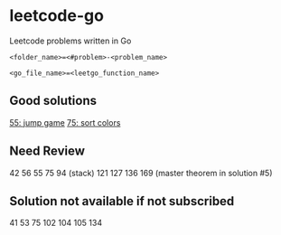 # leetcode-go
Leetcode problems written in Go


`<folder_name>=<#problem>-<problem_name>`

`<go_file_name>=<leetgo_function_name>`

## Good solutions
[55: jump game](https://leetcode.com/articles/jump-game/)
[75: sort colors](https://leetcode.com/problems/sort-colors/discuss/26481/Python-O(n)-1-pass-in-place-solution-with-explanation)

## Need Review
42
56
55
75
94 (stack)
121
127
136
169 (master theorem in solution #5)

## Solution not available if not subscribed
41
53
75
102
104
105
134
